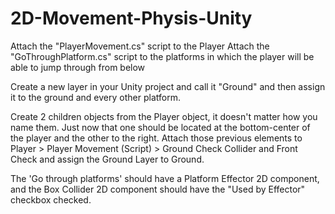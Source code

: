 # 2D-Movement-Physis-Unity

Attach the "PlayerMovement.cs" script to the Player
Attach the "GoThroughPlatform.cs" script to the platforms in which the player will be able to jump through from below

Create a new layer in your Unity project and call it "Ground" and then assign it to the ground and every other platform.

Create 2 children objects from the Player object, it doesn't matter how you name them. Just now that one should be located at the bottom-center of the player and the other to the right.
Attach those previous elements to Player > Player Movement (Script) > Ground Check Collider and Front Check and assign the Ground Layer to Ground. 

The 'Go through platforms' should have a Platform Effector 2D component, and the Box Collider 2D component should have the "Used by Effector" checkbox checked.

